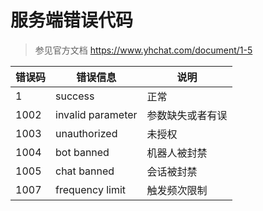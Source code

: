 # 服务端错误代码

> 参见官方文档 https://www.yhchat.com/document/1-5

| 错误码 | 错误信息 | 说明 |
| --- | --- | --- |
| 1 | success | 正常 |
| 1002 | invalid parameter | 参数缺失或者有误 |
| 1003 | unauthorized | 未授权 |
| 1004 | bot banned | 机器人被封禁 |
| 1005 | chat banned | 会话被封禁 |
| 1007 | frequency limit | 触发频次限制 |